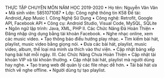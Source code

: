 ﻿THỰC TẬP CHUYÊN MÔN NĂM HỌC 2019-2020
• Họ tên: Nguyễn Văn Vân
• Mã sinh viên: 5851071087
• Lớp: Công nghệ thông tin K58
Đề tài: Android_App Music
I. Công Nghệ Sử Dụng
• Công nghệ: Retrofit, Google API, Facebook API
• Công cụ: Android Studio, Visual Code, MySQL, SQLite 
• Ngôn ngữ lập trình: Java, XML, PHP
II. Các Chức Năng Đã Hoàn Thiện
• Đăng nhập ứng dụng bằng tài khoản Facebook.
• Nghe nhạc online, xem các music video.
• Tạo thông báo điều hướng play nhạc.
• Tìm kiếm bài hát, playlist, music video bằng giọng nói.
• Đưa các bài hát, playlist, music video, album, thể loại mà mình ưa thích vào thư viện.
• Cập nhật bảng xếp hạng bài hát mỗi ngày.
III. Các Chức Năng Chưa Hoàn Thiện
• Cập nhật tài khoản VIP và tài khoản thường.
• Cập nhật bài hát, playlist mà người dùng hay nghe.
• Tạo trang web để quản lý các file nhạc dễ hơn.
• Tải bài hát ưa thích về nghe offline.
• Người dùng tự tạo playlist.




